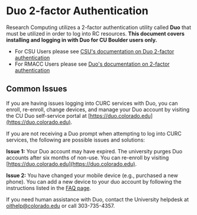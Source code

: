 # Duo 2-factor Authentication

Research Computing utilizes a 2-factor authentication utility called **Duo** that must be utilized in order to log into RC resources. **This document covers installing and logging in with Duo for CU Boulder users only.**

- For CSU Users please see [CSU's documentation on Duo 2-factor authentication](https://it.colostate.edu/duo-two-factor-authentication/)
- For RMACC Users please see [Duo's documentation on 2-factor authentication](https://guide.duo.com/)



## Common Issues

If you are having issues logging into CURC services with Duo, you can enroll, re-enroll, change devices, and manage your 
Duo account by visiting the CU Duo self-service portal at [https://duo.colorado.edu](https://duo.colorado.edu).  

If you are not receiving a Duo prompt when attempting to log into CURC services, the following are possible issues and 
solutions: 

**Issue 1:** Your Duo account may have expired. The university purges Duo accounts after six months of non-use.  You can 
re-enroll by visiting [https://duo.colorado.edu](https://duo.colorado.edu).

**Issue 2:** You have changed your mobile device (e.g., purchased a new phone). You can add a new device to your duo account by 
following the instructions listed in the
[FAQ page](./faq.md#i-have-a-new-phone-as-a-cu-boulder-user-how-do-i-move-my-duo-onto-it).

If you need human assistance with Duo, contact the University helpdesk at <oithelp@colorado.edu> or call 303-735-4357. 
